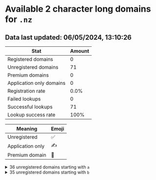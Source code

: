 # Available 2 character long domains for `.nz`

## Data last updated: 06/05/2024, 13:10:26

|Stat|Amount|
|--|--|
|Registered domains|0|
|Unregistered domains|71|
|Premium domains|0|
|Application only domains|0|
|Registration rate|0.0%|
|Failed lookups|0|
|Successful lookups|71|
|Lookup success rate|100%|


|Meaning|Emoji|
|--|--|
|Unregistered|:white_check_mark:|
|Application only|:writing_hand:|
|Premium domain|:gem:|

<details>
<summary>36 unregistered domains starting with <bold><code>a</code></bold></summary>

|Type|Domain|
|--|--|
|:white_check_mark:|`a0.nz`|
|:white_check_mark:|`a1.nz`|
|:white_check_mark:|`a2.nz`|
|:white_check_mark:|`a3.nz`|
|:white_check_mark:|`a4.nz`|
|:white_check_mark:|`a5.nz`|
|:white_check_mark:|`a6.nz`|
|:white_check_mark:|`a7.nz`|
|:white_check_mark:|`a8.nz`|
|:white_check_mark:|`a9.nz`|
|:white_check_mark:|`aa.nz`|
|:white_check_mark:|`ab.nz`|
|:white_check_mark:|`ac.nz`|
|:white_check_mark:|`ad.nz`|
|:white_check_mark:|`ae.nz`|
|:white_check_mark:|`af.nz`|
|:white_check_mark:|`ag.nz`|
|:white_check_mark:|`ah.nz`|
|:white_check_mark:|`ai.nz`|
|:white_check_mark:|`aj.nz`|
|:white_check_mark:|`ak.nz`|
|:white_check_mark:|`al.nz`|
|:white_check_mark:|`am.nz`|
|:white_check_mark:|`an.nz`|
|:white_check_mark:|`ao.nz`|
|:white_check_mark:|`ap.nz`|
|:white_check_mark:|`aq.nz`|
|:white_check_mark:|`ar.nz`|
|:white_check_mark:|`as.nz`|
|:white_check_mark:|`at.nz`|
|:white_check_mark:|`au.nz`|
|:white_check_mark:|`av.nz`|
|:white_check_mark:|`aw.nz`|
|:white_check_mark:|`ax.nz`|
|:white_check_mark:|`ay.nz`|
|:white_check_mark:|`az.nz`|
</details>
<details>
<summary>35 unregistered domains starting with <bold><code>b</code></bold></summary>

|Type|Domain|
|--|--|
|:white_check_mark:|`b0.nz`|
|:white_check_mark:|`b1.nz`|
|:white_check_mark:|`b2.nz`|
|:white_check_mark:|`b3.nz`|
|:white_check_mark:|`b4.nz`|
|:white_check_mark:|`b5.nz`|
|:white_check_mark:|`b6.nz`|
|:white_check_mark:|`b7.nz`|
|:white_check_mark:|`b8.nz`|
|:white_check_mark:|`ba.nz`|
|:white_check_mark:|`bb.nz`|
|:white_check_mark:|`bc.nz`|
|:white_check_mark:|`bd.nz`|
|:white_check_mark:|`be.nz`|
|:white_check_mark:|`bf.nz`|
|:white_check_mark:|`bg.nz`|
|:white_check_mark:|`bh.nz`|
|:white_check_mark:|`bi.nz`|
|:white_check_mark:|`bj.nz`|
|:white_check_mark:|`bk.nz`|
|:white_check_mark:|`bl.nz`|
|:white_check_mark:|`bm.nz`|
|:white_check_mark:|`bn.nz`|
|:white_check_mark:|`bo.nz`|
|:white_check_mark:|`bp.nz`|
|:white_check_mark:|`bq.nz`|
|:white_check_mark:|`br.nz`|
|:white_check_mark:|`bs.nz`|
|:white_check_mark:|`bt.nz`|
|:white_check_mark:|`bu.nz`|
|:white_check_mark:|`bv.nz`|
|:white_check_mark:|`bw.nz`|
|:white_check_mark:|`bx.nz`|
|:white_check_mark:|`by.nz`|
|:white_check_mark:|`bz.nz`|
</details>